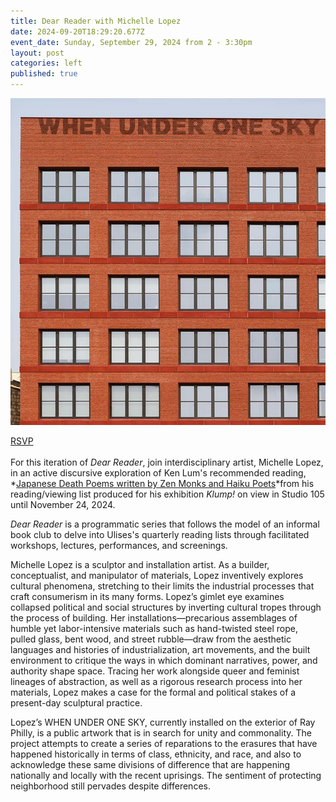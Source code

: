 ```yaml
---
title: Dear Reader with Michelle Lopez
date: 2024-09-20T18:29:20.677Z
event_date: Sunday, September 29, 2024 from 2 - 3:30pm
layout: post
categories: left
published: true
---
```

![](/assets/img/f2904283f42b36c5f4d171b17252c823ec8c0a0d-694x720.jpg)

[R﻿SVP](https://www.eventbrite.com/e/dear-reader-w-michelle-lopez-tickets-1003089386357)\
\
For this iteration of *Dear Reader*, join interdisciplinary artist, Michelle Lopez, in an active discursive exploration of Ken Lum's recommended reading, *[Japanese Death Poems written by Zen Monks and Haiku Poets](https://drive.google.com/file/d/1c8U7MCL3UwPMCaQSr7cvGuef8w8hzrPN/view?usp=drive_link)*from his reading/viewing list produced for his exhibition *Klump!* on view in Studio 105 until November 24, 2024.

*Dear Reader* is a programmatic series that follows the model of an informal book club to delve into Ulises's quarterly reading lists through facilitated workshops, lectures, performances, and screenings.

Michelle Lopez is a sculptor and installation artist. As a builder, conceptualist, and manipulator of materials, Lopez inventively explores cultural phenomena, stretching to their limits the industrial processes that craft consumerism in its many forms. Lopez’s gimlet eye examines collapsed political and social structures by inverting cultural tropes through the process of building. Her installations—precarious assemblages of humble yet labor-intensive materials such as hand-twisted steel rope, pulled glass, bent wood, and street rubble—draw from the aesthetic languages and histories of industrialization, art movements, and the built environment to critique the ways in which dominant narratives, power, and authority shape space. Tracing her work alongside queer and feminist lineages of abstraction, as well as a rigorous research process into her materials, Lopez makes a case for the formal and political stakes of a present-day sculptural practice.

Lopez’s WHEN UNDER ONE SKY, currently installed on the exterior of Ray Philly, is a public artwork that is in search for unity and commonality. The project attempts to create a series of reparations to the erasures that have happened historically in terms of class, ethnicity, and race, and also to acknowledge these same divisions of difference that are happening nationally and locally with the recent uprisings. The sentiment of protecting neighborhood still pervades despite differences.